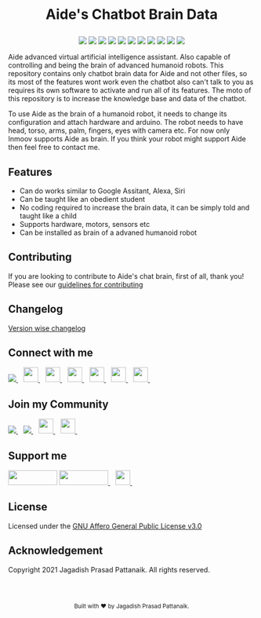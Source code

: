 # <p align="center"> Aide's Chatbot Brain Data </p>

<div align="center">
<img src="https://img.shields.io/github/forks/jagadish-pattanaik/aide-chatbot"/>
<img src="https://img.shields.io/github/stars/jagadish-pattanaik/aide-chatbot"/>
<a href="https://github.com/jagadish-pattanaik/aide-chatbot/issues"><img src="https://img.shields.io/github/issues/jagadish-pattanaik/aide-chatbot"/></a>
<a href="https://github.com/jagadish-pattanaik/aide-chatbot/pulls"><img src="https://img.shields.io/github/issues-pr/jagadish-pattanaik/aide-chatbot"/></a>
<a href="https://github.com/jagadish-pattanaik/aide-chatbot/blob/main/LICENSE.md"><img src="https://img.shields.io/github/license/jagadish-pattanaik/aide-chatbot"/></a>
<a href="https://github.com/jagadish-pattanaik/aide-chatbot/blob/main/CONTRIBUTING.md"><img src="https://img.shields.io/github/contributors/jagadish-pattanaik/aide-chatbot"/></a>
<img src="https://img.shields.io/github/sponsors/jagadish-pattanaik"/>
<img src="https://img.shields.io/github/languages/count/jagadish-pattanaik/aide-chatbot"/>
<img src="https://img.shields.io/github/languages/top/jagadish-pattanaik/aide-chatbot"/>
<img src="https://img.shields.io/tokei/lines/github/jagadish-pattanaik/aide-chatbot"/>
<img src="https://img.shields.io/github/repo-size/jagadish-pattanaik/aide-chatbot"/>
</div>


Aide advanced virtual artificial intelligence assistant. Also capable of controlling and being the brain of advanced humanoid robots. This repository contains only chatbot brain data for Aide and not other files, so its most of the features wont work even the chatbot also can't talk to you as requires its own software to activate and run all of its features. The moto of this repository is to increase the knowledge base and data of the chatbot.

To use Aide as the brain of a humanoid robot, it needs to change its configuration and attach hardware and arduino. The robot needs to have head, torso, arms, palm, fingers, eyes with camera etc. For now only Inmoov supports Aide as brain. If you think your robot might support Aide then feel free to contact me.

## Features
- Can do works similar to Google Assitant, Alexa, Siri
- Can be taught like an obedient student
- No coding required to increase the brain data, it can be simply told and taught like a child
- Supports hardware, motors, sensors etc
- Can be installed as brain of a advaned humanoid robot

## Contributing
If you are looking to contribute to Aide's chat brain, first of all, thank you! Please
see our [guidelines for contributing](./CONTRIBUTING.md)

## Changelog
[Version wise changelog](./CHANGELOG.md)
  
## Connect with me
  <a href="https://github.com/jagadish-pattanaik">
    <img src="https://img.shields.io/github/followers/jagadish-pattanaik?label=Follow&style=social" />
  </a>&ensp; 
  <a href="https://www.linkedin.com/in/jagadish-pattanaik/">
    <img width="30px" src="https://www.vectorlogo.zone/logos/linkedin/linkedin-icon.svg" />
  </a>&ensp;
  <a href="https://www.instagram.com/jagadish_pattanaik/">
    <img width="30px" src="https://www.vectorlogo.zone/logos/instagram/instagram-icon.svg" />
  </a>&ensp;
  <a href="https://stackoverflow.com/story/Jagadish">
    <img width="30px" src="https://www.vectorlogo.zone/logos/stackoverflow/stackoverflow-tile.svg" />
  </a>&ensp;
  <a href="https://www.facebook.com/justtechadmin/">
    <img width="30px" src="https://www.vectorlogo.zone/logos/facebook/facebook-tile.svg" />
   </a>&ensp;
   <a href="https://www.quora.com/profile/Jagadish-Prasad-Pattanaik-1">
    <img width="30px" src="https://www.vectorlogo.zone/logos/quora/quora-icon.svg" />
   </a>&ensp;
  <a href="https://mail.google.com/mail/u/jaguweb1234@gmail.com">
    <img width="30px" src="https://www.vectorlogo.zone/logos/gmail/gmail-tile.svg" />
   </a>&ensp;

## Join my Community
  <a href="https://discord.gg/kczPxGpAtq">
    <img src="https://img.shields.io/discord/855828233383051294?label=Join Community&logo=Discord&style=social" />
  </a>&ensp;
  <a href="https://www.youtube.com/channel/UCgdd03ctC4odnUCNlPBSdUg?sub_confirmation=1">
    <img src="https://img.shields.io/youtube/channel/subscribers/UCgdd03ctC4odnUCNlPBSdUg?label=Subscribe&style=social" />
  </a>&ensp; 
  <a href="https://www.instagram.com/_just_technologies_/">
    <img width="30px" src="https://www.vectorlogo.zone/logos/instagram/instagram-icon.svg" />
  </a>&ensp;
  <a href="https://www.facebook.com/justtechteam">
    <img width="30px" src="https://www.vectorlogo.zone/logos/facebook/facebook-tile.svg" />
  </a>&ensp;

## Support me
<a href="https://github.com/sponsors/jagadish-pattanaik" title="Sponsor Me"><img src="https://raw.githubusercontent.com/natemoo-re/natemoo-re/master/assets/sponsor.svg?sanitize=true" width="100" height="30" aria-hidden="true"></a>
<a href="https://www.buymeacoffee.com/jagadish">
    <img width="100" height="30" src="https://cdn.buymeacoffee.com/buttons/v2/default-red.png" />
  </a>&ensp;
  <a href="https://www.patreon.com/justjagadish">
    <img width="30px" height="30" src="https://www.vectorlogo.zone/logos/patreon/patreon-icon.svg" />
  </a>&ensp;
  
## License
Licensed under the [GNU Affero General Public License v3.0](./LICENSE.md)

## Acknowledgement
Copyright 2021 Jagadish Prasad Pattanaik. All rights reserved.
  
<br>
</br>

<footer>
<p align="center" style="font-size: smaller;">Built with ❤️ by Jagadish Prasad Pattanaik.
</p>
</footer>
